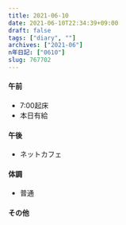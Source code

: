 ```yaml
---
title: 2021-06-10
date: 2021-06-10T22:34:39+09:00
draft: false
tags: ["diary", ""]
archives: ["2021-06"]
n年日記: ["0610"]
slug: 767702
---
```

#### 午前
- 7:00起床
- 本日有給
#### 午後
- ネットカフェ
#### 体調
- 普通
#### その他

